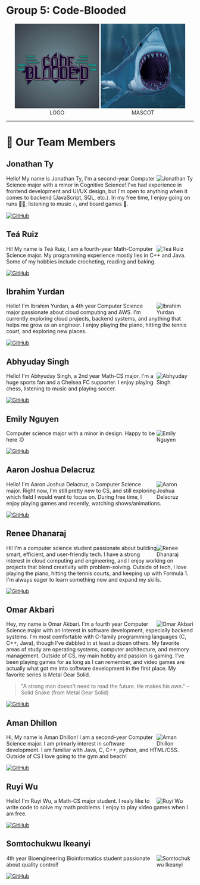 # Group 5: Code-Blooded

<div align="center">

<div style="display: inline-block; text-align: center; width: 45%;">
<img src="../admin/branding/logo.png" alt="logo" width="300px"/>
<br>LOGO
</div>
<div style="display: inline-block; text-align: center; width: 45%;">
<img src="../admin/branding/mascot.png" alt="mascot" width="300px"/>
<br>MASCOT
</div>

</div>

---

# 👥 Our Team Members

## Jonathan Ty
<img src="https://github.com/jonathan-ty.png" width="100px;" alt="Jonathan Ty" align="right"/>

Hello! My name is Jonathan Ty, I'm a second-year Computer Science major with a minor in Cognitive Science! I've had experience in frontend development and UI/UX design, but I'm open to anything when it comes to backend (JavaScript, SQL, etc.). In my free time, I enjoy going on runs 🏃‍♂️, listening to music 🎶, and board games 🎲.

[![GitHub](https://img.shields.io/badge/GitHub-jonathan--ty-blue?style=flat-square&logo=github)](https://github.com/jonathan-ty)

## Teá Ruiz
<img src="https://github.com/tearuiz.png" width="100px;" alt="Teá Ruiz" align="right"/>

Hi! My name is Teá Ruiz, I am a fourth-year Math-Computer Science major. My programming experience mostly lies in C++ and Java. Some of my hobbies include crocheting, reading and baking.

[![GitHub](https://img.shields.io/badge/GitHub-tearuiz-blue?style=flat-square&logo=github)](https://tearuiz.github.com/tearuiz)

## Ibrahim Yurdan
<img src="https://github.com/ibrahimyurdan.png" width="100px;" alt="Ibrahim Yurdan" align="right"/>

Hello! I'm Ibrahim Yurdan, a 4th year Computer Science major passionate about cloud computing and AWS.
I'm currently exploring cloud projects, backend systems, and anything that helps me grow as an engineer.
I enjoy playing the piano, hitting the tennis court, and exploring new places.

[![GitHub](https://img.shields.io/badge/GitHub-ibrahimyurdan-blue?style=flat-square&logo=github)](https://github.com/ibrahimyurdan)

## Abhyuday Singh
<img src="https://github.com/Abhyuday180.png" width="100px;" alt="Abhyuday Singh" align="right"/>

Hello! I'm Abhyuday Singh, a 2nd year Math-CS major. I'm a huge sports fan and a Chelsea FC supporter. I enjoy playing chess, listening to music and playing soccer.

[![GitHub](https://img.shields.io/badge/GitHub-Abhyuday180-blue?style=flat-square&logo=github)](https://github.com/Abhyuday180)

## Emily Nguyen
<img src="https://github.com/emngi.png" width="100px;" alt="Emily Nguyen" align="right"/>

Computer science major with a minor in design. Happy to be here :D

[![GitHub](https://img.shields.io/badge/GitHub-emngi-blue?style=flat-square&logo=github)](https://github.com/emngi)

## Aaron Joshua Delacruz
<img src="https://github.com/ALDCLAB.png" width="100px;" alt="Aaron Joshua Delacruz" align="right"/>

Hello! I'm Aaron Joshua Delacruz, a Computer Science major. Right now, I'm still pretty new to CS, and still exploring which field I would want to focus on. During free time, I enjoy playing games and recently, watching shows/animations.

[![GitHub](https://img.shields.io/badge/GitHub-ALDCLAB-blue?style=flat-square&logo=github)](https://github.com/ALDCLAB)

## Renee Dhanaraj
<img src="/cse110-sp25-group05/admin/team_members/moment.jpg" width="100px;" alt="Renee Dhanaraj" align="right"/>

Hi! I'm a computer science student passionate about building smart, efficient, and user-friendly tech. I have a strong interest in cloud computing and engineering, and I enjoy working on projects that blend creativity with problem-solving. Outside of tech, I love playing the piano, hitting the tennis courts, and keeping up with Formula 1. I'm always eager to learn something new and expand my skills.

[![GitHub](https://img.shields.io/badge/GitHub-rjdhanaraj-blue?style=flat-square&logo=github)](https://github.com/rjdhanaraj)

## Omar Akbari
<img src="https://github.com/GurigaBarafta.png" width="100px;" alt="Omar Akbari" align="right"/>

Hey, my name is Omar Akbari. I'm a fourth year Computer Science major with an interest in software development, especially backend systems. I'm most comfortable with C-family programming languages (C, C++, Java), though I've dabbled in at least a dozen others. My favorite areas of study are operating systems, computer architecture, and memory management. Outside of CS, my main hobby and passion is gaming. I've been playing games for as long as I can remember, and video games are actually what got me into software development in the first place. My favorite series is Metal Gear Solid.

> "A strong man doesn't need to read the future. He makes his own." – Solid Snake
> (from Metal Gear Solid)

[![GitHub](https://img.shields.io/badge/GitHub-GurigaBarafta-blue?style=flat-square&logo=github)](https://github.com/GurigaBarafta)

## Aman Dhillon
<img src="https://github.com/amankdhillon.png" width="100px;" alt="Aman Dhillon" align="right"/>

Hi, My name is Aman Dhillon! I am a second-year Computer Science major. I am primarly interest in software development. I am familiar with Java, C, C++, python, and HTML/CSS. Outside of CS I love going to the gym and beach!

[![GitHub](https://img.shields.io/badge/GitHub-amankdhillon-blue?style=flat-square&logo=github)](https://github.com/amankdhillon)

## Ruyi Wu
<img src="https://github.com/Jswuzh.png" width="100px;" alt="Ruyi Wu" align="right"/>

Hello! I'm Ruyi Wu, a Math-CS major student. I realy like to write code to solve my math problems. I enjoy to play video games when I am free.

[![GitHub](https://img.shields.io/badge/GitHub-Jswuzh-blue?style=flat-square&logo=github)](https://github.com/Jswuzh)

## Somtochukwu Ikeanyi
<img src="https://github.com/somtoik.png" width="100px;" alt="Somtochukwu Ikeanyi" align="right"/>

4th year Bioengineering Bioinformatics student passionate about quality control!

[![GitHub](https://img.shields.io/badge/GitHub-somtoik-blue?style=flat-square&logo=github)](https://github.com/somtoik)
